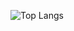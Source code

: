 ![Top Langs](https://github-readme-stats.vercel.app/api/top-langs/?username=tandstik&layout=compact&theme=merko)
